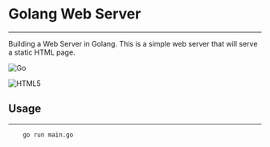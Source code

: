 # Golang Web Server

---

Building a Web Server in Golang. This is a simple web server that will serve a static HTML page.

![Go](https://img.shields.io/badge/go-%2300ADD8.svg?style=for-the-badge&logo=go&logoColor=white)

![HTML5](https://img.shields.io/badge/html5-%23E34F26.svg?style=for-the-badge&logo=html5&logoColor=white)

## Usage

---

```bash
    go run main.go
```
